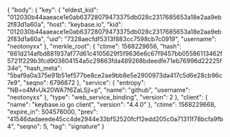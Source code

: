 {
  "body": {
    "key": {
      "eldest_kid": "012030b44aaeace1e0ab63728079473375db028c2317685653a18e2aa9eb2f83d1a60a",
      "host": "keybase.io",
      "kid": "012030b44aaeace1e0ab63728079473375db028c2317685653a18e2aa9eb2f83d1a60a",
      "uid": "7328aecfdf5313f883cc7598cb7c0919",
      "username": "neotonyxx"
    },
    "merkle_root": {
      "ctime": 1568229656,
      "hash": "661d214afbd881937af77d61c4105629f5f9636e6c67f9457bb05586113462f5721f229b3fcd903804154a5c29863fda489268bdeedfe71eb76996d22225f34e",
      "hash_meta": "5baf9a0a375e91b51ef577be8ce2ae9bb8e5e2900973da417c5d6e28cb96c7e9",
      "seqno": 6796872
    },
    "service": {
      "entropy": "NB+o4MvUk20WA7f6ZaLSjl+p",
      "name": "github",
      "username": "neotonyxx"
    },
    "type": "web_service_binding",
    "version": 2
  },
  "client": {
    "name": "keybase.io go client",
    "version": "4.4.0"
  },
  "ctime": 1568229668,
  "expire_in": 504576000,
  "prev": "41546dadaeede45cc4de2944e33bf52520fcf12edd205c0a71311f78bcfa9fb4",
  "seqno": 5,
  "tag": "signature"
}
